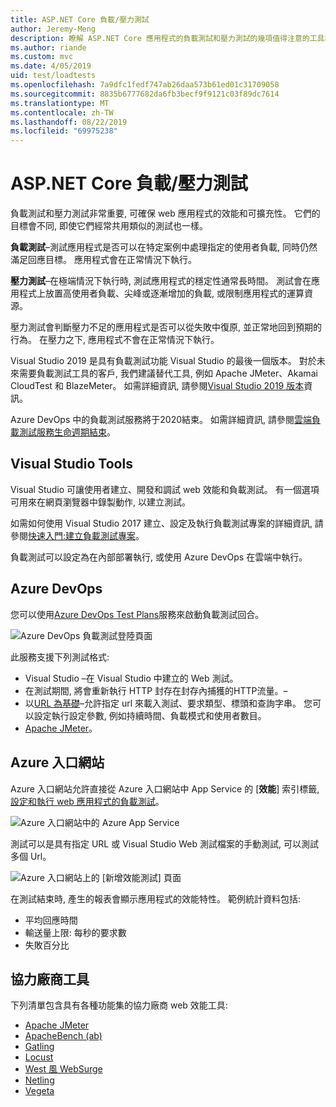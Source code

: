 ```yaml
---
title: ASP.NET Core 負載/壓力測試
author: Jeremy-Meng
description: 瞭解 ASP.NET Core 應用程式的負載測試和壓力測試的幾項值得注意的工具和方法。
ms.author: riande
ms.custom: mvc
ms.date: 4/05/2019
uid: test/loadtests
ms.openlocfilehash: 7a9dfc1fedf747ab26daa573b61ed01c31709058
ms.sourcegitcommit: 8835b6777682da6fb3becf9f9121c03f89dc7614
ms.translationtype: MT
ms.contentlocale: zh-TW
ms.lasthandoff: 08/22/2019
ms.locfileid: "69975238"
---
```

# <a name="aspnet-core-loadstress-testing"></a>ASP.NET Core 負載/壓力測試

負載測試和壓力測試非常重要, 可確保 web 應用程式的效能和可擴充性。 它們的目標會不同, 即使它們經常共用類似的測試也一樣。

**負載測試**&ndash;測試應用程式是否可以在特定案例中處理指定的使用者負載, 同時仍然滿足回應目標。 應用程式會在正常情況下執行。

**壓力測試**&ndash;在極端情況下執行時, 測試應用程式的穩定性通常長時間。 測試會在應用程式上放置高使用者負載、尖峰或逐漸增加的負載, 或限制應用程式的運算資源。

壓力測試會判斷壓力不足的應用程式是否可以從失敗中復原, 並正常地回到預期的行為。 在壓力之下, 應用程式不會在正常情況下執行。

Visual Studio 2019 是具有負載測試功能 Visual Studio 的最後一個版本。 對於未來需要負載測試工具的客戶, 我們建議替代工具, 例如 Apache JMeter、Akamai CloudTest 和 BlazeMeter。 如需詳細資訊, 請參閱[Visual Studio 2019 版本](/visualstudio/releases/2019/release-notes-v16.0#test-tools)資訊。

Azure DevOps 中的負載測試服務將于2020結束。 如需詳細資訊, 請參閱[雲端負載測試服務生命週期結束](https://devblogs.microsoft.com/devops/cloud-based-load-testing-service-eol/)。

## <a name="visual-studio-tools"></a>Visual Studio Tools

Visual Studio 可讓使用者建立、開發和調試 web 效能和負載測試。 有一個選項可用來在網頁瀏覽器中錄製動作, 以建立測試。

如需如何使用 Visual Studio 2017 建立、設定及執行負載測試專案的詳細資訊, 請參閱[快速入門:建立負載測試專案](/visualstudio/test/quickstart-create-a-load-test-project?view=vs-2017)。

負載測試可以設定為在內部部署執行, 或使用 Azure DevOps 在雲端中執行。

## <a name="azure-devops"></a>Azure DevOps

您可以使用[Azure DevOps Test Plans](/azure/devops/test/load-test/index?view=vsts)服務來啟動負載測試回合。

![Azure DevOps 負載測試登陸頁面](./load-tests/_static/azure-devops-load-test.png)

此服務支援下列測試格式:

* Visual Studio &ndash;在 Visual Studio 中建立的 Web 測試。
* 在測試期間, 將會重新執行 HTTP 封存在封存內捕獲的HTTP流量。&ndash;
* 以[URL 為基礎](/azure/devops/test/load-test/get-started-simple-cloud-load-test?view=vsts)&ndash;允許指定 url 來載入測試、要求類型、標頭和查詢字串。 您可以設定執行設定參數, 例如持續時間、負載模式和使用者數目。
* [Apache JMeter](https://jmeter.apache.org/)。

## <a name="azure-portal"></a>Azure 入口網站

Azure 入口網站允許直接從 Azure 入口網站中 App Service 的 [**效能**] 索引標籤[, 設定和執行 web 應用程式的負載測試](/azure/devops/test/load-test/app-service-web-app-performance-test?view=vsts)。

![Azure 入口網站中的 Azure App Service](./load-tests/_static/azure-appservice-perf-test.png)

測試可以是具有指定 URL 或 Visual Studio Web 測試檔案的手動測試, 可以測試多個 Url。

![Azure 入口網站上的 [新增效能測試] 頁面](./load-tests/_static/azure-appservice-perf-test-config.png)

在測試結束時, 產生的報表會顯示應用程式的效能特性。 範例統計資料包括:

* 平均回應時間
* 輸送量上限: 每秒的要求數
* 失敗百分比

## <a name="third-party-tools"></a>協力廠商工具

下列清單包含具有各種功能集的協力廠商 web 效能工具:

* [Apache JMeter](https://jmeter.apache.org/)
* [ApacheBench (ab)](https://httpd.apache.org/docs/2.4/programs/ab.html)
* [Gatling](https://gatling.io/)
* [Locust](https://locust.io/)
* [West 風 WebSurge](https://websurge.west-wind.com/)
* [Netling](https://github.com/hallatore/Netling)
* [Vegeta](https://github.com/tsenart/vegeta)
